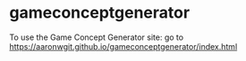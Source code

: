 # gameconceptgenerator

To use the Game Concept Generator site: go to https://aaronwgit.github.io/gameconceptgenerator/index.html
